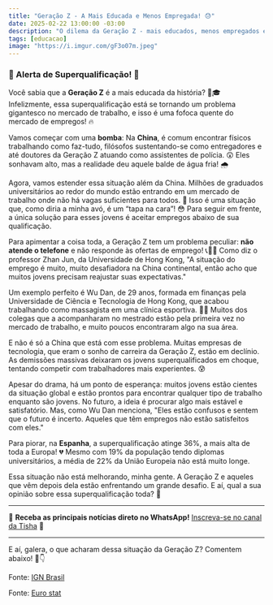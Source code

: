 ```yaml
---
title: "Geração Z - A Mais Educada e Menos Empregada! 😓"
date: 2025-02-22 13:00:00 -03:00
description: "O dilema da Geração Z - mais educados, menos empregados e a crise da superqualificação no mercado de trabalho"
tags: [educacao]
image: "https://i.imgur.com/gF3o07m.jpeg"
---
```

### 🚨 Alerta de Superqualificação! 🚨

Você sabia que a **Geração Z** é a mais educada da história? 🧠🎓 Infelizmente, essa superqualificação está se tornando um problema gigantesco no mercado de trabalho, e isso é uma fofoca quente do mercado de empregos! 🔥

Vamos começar com uma **bomba**: Na **China**, é comum encontrar físicos trabalhando como faz-tudo, filósofos sustentando-se como entregadores e até doutores da Geração Z atuando como assistentes de polícia. 😲 Eles sonhavam alto, mas a realidade deu aquele balde de água fria! 🌧️

Agora, vamos estender essa situação além da China. Milhões de graduados universitários ao redor do mundo estão entrando em um mercado de trabalho onde não há vagas suficientes para todos. 😬 Isso é uma situação que, como diria a minha avó, é um “tapa na cara”! 😳 Para seguir em frente, a única solução para esses jovens é aceitar empregos abaixo de sua qualificação. 

Para apimentar a coisa toda, a Geração Z tem um problema peculiar: **não atende o telefone** e não responde às ofertas de emprego! 📞🙅‍♂️ Como diz o professor Zhan Jun, da Universidade de Hong Kong, "A situação do emprego é muito, muito desafiadora na China continental, então acho que muitos jovens precisam reajustar suas expectativas." 

Um exemplo perfeito é Wu Dan, de 29 anos, formada em finanças pela Universidade de Ciência e Tecnologia de Hong Kong, que acabou trabalhando como massagista em uma clínica esportiva. 💆‍♀️ Muitos dos colegas que a acompanharam no mestrado estão pela primeira vez no mercado de trabalho, e muito poucos encontraram algo na sua área. 

E não é só a China que está com esse problema. Muitas empresas de tecnologia, que eram o sonho de carreira da Geração Z, estão em declínio. As demissões massivas deixaram os jovens superqualificados em choque, tentando competir com trabalhadores mais experientes. 😰

Apesar do drama, há um ponto de esperança: muitos jovens estão cientes da situação global e estão prontos para encontrar qualquer tipo de trabalho enquanto são jovens. No futuro, a ideia é procurar algo mais estável e satisfatório. Mas, como Wu Dan menciona, "Eles estão confusos e sentem que o futuro é incerto. Aqueles que têm empregos não estão satisfeitos com eles."

Para piorar, na **Espanha**, a superqualificação atinge 36%, a mais alta de toda a Europa! 💔 Mesmo com 19% da população tendo diplomas universitários, a média de 22% da União Europeia não está muito longe.

Essa situação não está melhorando, minha gente. A Geração Z e aqueles que vêm depois dela estão enfrentando um grande desafio. E aí, qual a sua opinião sobre essa superqualificação toda? 🤔

---

🌟 **Receba as principais notícias direto no WhatsApp!** [Inscreva-se no canal da Tisha](https://whatsapp.com/channel/0029VaiPYBPLo4heVf0U3u2d) 📲

---
E aí, galera, o que acharam dessa situação da Geração Z? Comentem abaixo! 💬👇

<p>Fonte: <a href="https://br.ign.com/tech/136414/news/o-drama-da-geracao-z-anos-de-universidade-apenas-para-acabar-em-empregos-para-os-quais-sao-superqual" target="_blank" rel="noopener noreferrer">IGN Brasil</a></p>
<p>Fonte: <a href="https://x.com/EU_Eurostat/status/1783425481263444475" target="_blank" rel="noopener noreferrer">Euro stat</a></p>

